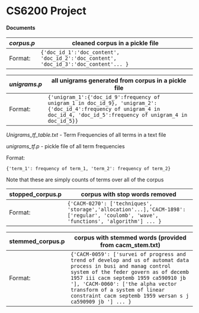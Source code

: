 # CS6200 Project

#### Documents

| _corpus.p_ | cleaned corpus in a pickle file                                                                                                             |   
|------------------|--------------------------------------------------------------------------------------------------------------------------------------------|
| Format:          | ```{'doc_id_1':'doc_content', 'doc_id_2':'doc_content', 'doc_id_3':'doc_content'... }``` |   

| _unigrams.p_ | all unigrams generated from corpus in a pickle file                                                                                                            |   
|------------------|--------------------------------------------------------------------------------------------------------------------------------------------|
| Format:          | ```{'unigram_1':{'doc_id_9':frequency of unigram_1 in doc_id_9}, 'unigram_2':{'doc_id_4':frequency of unigram_4 in doc_id_4, 'doc_id_5':frequency of unigram_4 in doc_id_5}}``` |   


_Unigrams_tf_table.txt_ - Term Frequencies of all terms in a text file

_unigrams_tf.p_ - pickle file of all term frequencies

Format:

```{'term_1': frequency of term_1, 'term_2': frequency of term_2}```

Note that these are simply counts of terms over all of the corpus

 
| stopped_corpus.p | corpus with stop words removed                                                                                                             |   
|------------------|--------------------------------------------------------------------------------------------------------------------------------------------|
| Format:          | ```{'CACM-0270': ['techniques', 'storage','allocation'...],'CACM-1898': ['regular', 'coulomb', 'wave', 'functions', 'algorithm'] ... }``` |   


 
| stemmed_corpus.p | corpus with stemmed words (provided from cacm_stem.txt)                                                                                                             |   
|------------------|--------------------------------------------------------------------------------------------------------------------------------------------|
| Format:          | ```{'CACM-0059': ['survei of progress and trend of develop and us of automat data process in busi and manag control system of the feder govern as of decemb 1957 iii cacm septemb 1959 ca590910 jb '], 'CACM-0060': ['the alpha vector transform of a system of linear constraint cacm septemb 1959 wersan s j ca590909 jb '] ... }``` |   

